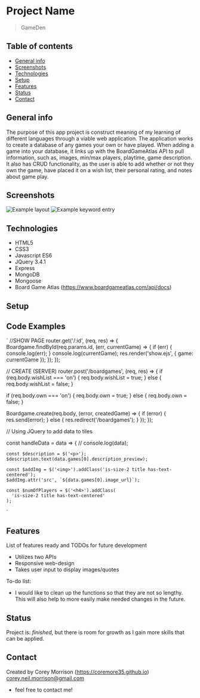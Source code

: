 # Project Name

> GameDen

## Table of contents

- [General info](#general-info)
- [Screenshots](#screenshots)
- [Technologies](#technologies)
- [Setup](#setup)
- [Features](#features)
- [Status](#status)
- [Contact](#contact)

## General info

The purpose of this app project is construct meaning of my learning of different languages through a viable web application. The application works to create a database of any games your own or have played. When adding a game into your database, it links up with the BoardGameAtlas API to pull information, such as, images, min/max players, playtime, game description. It also has CRUD functionality, as the user is able to add whether or not they own the game, have placed it on a wish list, their personal rating, and notes about game play.

## Screenshots

![Example layout](/images/screenshot1.png)
![Example keyword entry](/images/screenshot2.png)

## Technologies

- HTML5
- CSS3
- Javascript ES6
- JQuery 3.4.1
- Express
- MongoDB
- Mongoose
- Board Game Atlas (https://www.boardgameatlas.com/api/docs)

## Setup

## Code Examples

`
//SHOW PAGE
router.get('/:id', (req, res) => {
Boardgame.findById(req.params.id, (err, currentGame) => {
if (err) {
console.log(err);
}
console.log(currentGame);
res.render('show.ejs', {
game: currentGame
});
});
});

// CREATE (SERVER)
router.post('/boardgames', (req, res) => {
if (req.body.wishList === 'on') {
req.body.wishList = true;
} else {
req.body.wishList = false;
}

if (req.body.own === 'on') {
req.body.own = true;
} else {
req.body.own = false;
}

Boardgame.create(req.body, (error, createdGame) => {
if (error) {
res.send(error);
} else {
res.redirect('/boardgames');
}
});
});

// Using JQuery to add data to tiles

const handleData = data => {
// console.log(data);

    const $description = $('<p>');
    $description.text(data.games[0].description_preview);

    const $addImg = $('<img>').addClass('is-size-2 title has-text-centered');
    $addImg.attr('src', `${data.games[0].image_url}`);

    const $numOfPlayers = $('<h4>').addClass(
      'is-size-2 title has-text-centered'
    );

`

## Features

List of features ready and TODOs for future development

- Utilizes two APIs
- Responsive web-design
- Takes user input to display images/quotes

To-do list:

- I would like to clean up the functions so that they are not so lengthy. This will also help to more easily make needed changes in the future.

## Status

Project is: _finished_, but there is room for growth as I gain more skills that can be applied.

## Contact

Created by Corey Morrison (https://coremore35.github.io) corey.neil.morrison@gmail.com

- feel free to contact me!

```

```
